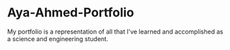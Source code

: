 # Aya-Ahmed-Portfolio
 My portfolio is a representation of  all that I've learned and accomplished as a science and engineering student.
